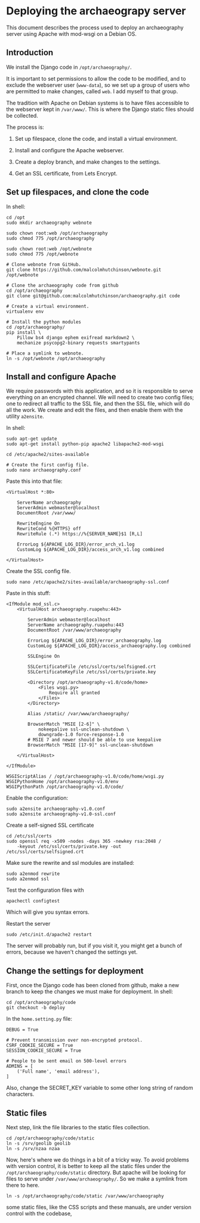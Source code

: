 Deploying the archaeograpy server
================================

This document describes the process used to deploy an archaeography
server using Apache with mod-wsgi on a Debian OS.

Introduction
------------

We install the Django code in `/opt/archaeography/`.

It is important to set permissions to allow the code to be modified,
and to exclude the webserver user (`www-data`), so we set up a group
of users who are permitted to make changes, called `web`. I add myself
to that group. 

The tradition with Apache on Debian systems is to have files
accessible to the webserver kept in `/var/www/`. This is where the
Django static files should be collected.

The process is:

1.  Set up filespace, clone the code, and install a virtual
    environment. 

1.  Install and configure the Apache webserver.

1.  Create a deploy branch, and make changes to the settings.

1.  Get an SSL certificate, from Lets Encrypt.




Set up filespaces, and clone the code
-------------------------------------

In shell:

    cd /opt
    sudo mkdir archaeography webnote
    
    sudo chown root:web /opt/archaeography
    sudo chmod 775 /opt/archaeography

    sudo chown root:web /opt/webnote
    sudo chmod 775 /opt/webnote

    # Clone webnote from GitHub.
    git clone https://github.com/malcolmhutchinson/webnote.git /opt/webnote
    
    # Clone the archaeography code from github
    cd /opt/archaeography
    git clone git@github.com:malcolmhutchinson/archaeography.git code

    # Create a virtual environment.
    virtualenv env

    # Install the python modules
    cd /opt/archaeography/
    pip install \
        Pillow bs4 django ephem exifread markdown2 \
        mechanize psycopg2-binary requests smartypants

    # Place a symlink to webnote.
    ln -s /opt/webnote /opt/archaeography



Install and configure Apache
----------------------------

We require passwords with this application, and so it is responsible
to serve everything on an encrypted channel. We will need to create
two config files; one to redirect all traffic to the SSL file, and
then the SSL file, which will do all the work. We create and edit the
files, and then enable them with the utility `a2ensite`.

In shell:

    sudo apt-get update
    sudo apt-get install python-pip apache2 libapache2-mod-wsgi

    cd /etc/apache2/sites-available

    # Create the first config file.
    sudo nano archaeography.conf

Paste this into that file:

    <VirtualHost *:80>

        ServerName archaeography
        ServerAdmin webmaster@localhost
        DocumentRoot /var/www/

        RewriteEngine On
        RewriteCond %{HTTPS} off
        RewriteRule (.*) https://%{SERVER_NAME}$1 [R,L] 

        ErrorLog ${APACHE_LOG_DIR}/error_arch_v1.log
        CustomLog ${APACHE_LOG_DIR}/access_arch_v1.log combined

    </VirtualHost>

Create the SSL config file.

    sudo nano /etc/apache2/sites-available/archaeography-ssl.conf

Paste in this stuff:

    <IfModule mod_ssl.c>
        <VirtualHost archaeography.ruapehu:443>

            ServerAdmin webmaster@localhost
            ServerName archaeography.ruapehu:443
            DocumentRoot /var/www/archaeography

            ErrorLog ${APACHE_LOG_DIR}/error_archaeography.log
            CustomLog ${APACHE_LOG_DIR}/access_archaeography.log combined

            SSLEngine On

            SSLCertificateFile /etc/ssl/certs/selfsigned.crt
            SSLCertificateKeyFile /etc/ssl/certs/private.key

            <Directory /opt/archaeography-v1.0/code/home>
                <Files wsgi.py>
                    Require all granted
                </Files>
            </Directory>

            Alias /static/ /var/www/archaeography/

            BrowserMatch "MSIE [2-6]" \
                nokeepalive ssl-unclean-shutdown \
                downgrade-1.0 force-response-1.0
            # MSIE 7 and newer should be able to use keepalive
            BrowserMatch "MSIE [17-9]" ssl-unclean-shutdown

        </VirtualHost>

    </IfModule>

    WSGIScriptAlias / /opt/archaeography-v1.0/code/home/wsgi.py
    WSGIPythonHome /opt/archaeography-v1.0/env
    WSGIPythonPath /opt/archaeography-v1.0/code/


Enable the configuration:

    sudo a2ensite archaeography-v1.0.conf
    sudo a2ensite archaeography-v1.0-ssl.conf

Create a self-signed SSL certificate

    cd /etc/ssl/certs
    sudo openssl req -x509 -nodes -days 365 -newkey rsa:2048 /
        -keyout /etc/ssl/certs/private.key -out /etc/ssl/certs/selfsigned.crt

Make sure the rewrite and ssl modules are installed:

    sudo a2enmod rewrite
    sudo a2enmod ssl

Test the configuration files with

    apachectl configtest

Which will give you syntax errors.

Restart the server

    sudo /etc/init.d/apache2 restart

The server will probably run, but if you visit it, you might get a
bunch of errors, because we haven't changed the settings yet.




Change the settings for deployment
----------------------------------

First, once the Django code has been cloned from github, make a new
branch to keep the changes we must make for deployment. In shell:

    cd /opt/archaeography/code
    git checkout -b deploy

In the `home.setting.py` file:


    DEBUG = True

    # Prevent transmission over non-encrypted protocol. 
    CSRF_COOKIE_SECURE = True
    SESSION_COOKIE_SECURE = True

    # People to be sent email on 500-level errors
    ADMINS = [
        ('Full name', 'email address'),
    ]

Also, change the SECRET_KEY variable to some other long string of
random characters.







Static files
------------

Next step, link the file libraries to the static files collection. 

    cd /opt/archaeography/code/static
    ln -s /srv/geolib geolib
    ln -s /srv/nzaa nzaa


Now, here's where we do things in a bit of a tricky way. To avoid
problems with version control, it is better to keep all the static
files under the `/opt/archaeography/code/static` directory. But apache
will be looking for files to serve under `/var/www/archaeography/`. So
we make a symlink from there to here.

    ln -s /opt/archaeography/code/static /var/www/archaeography


some static
files, like the CSS scripts and these manuals, are under version
control with the codebase,

